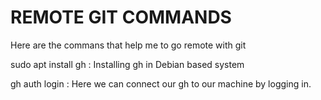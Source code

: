 # REMOTE GIT COMMANDS
Here are the commans that help me to go remote with git

sudo apt install gh
: Installing gh in Debian based system

gh auth login
: Here we can connect our gh to our machine by logging in.


